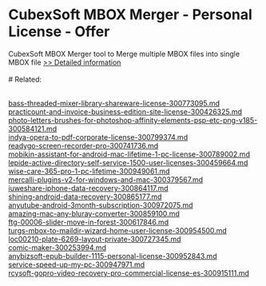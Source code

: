 # CubexSoft MBOX Merger - Personal License - Offer
CubexSoft MBOX Merger tool to Merge multiple MBOX files into single MBOX file
[>> Detailed information](https://secure.shareit.com/shareit/product.html?productid=300776081&affiliateid=200057808)<br/><br/># Related:

<br />[bass-threaded-mixer-library-shareware-license-300773095.md](https://github.com/downloadplanet/downloadplanet/blob/main/bass-threaded-mixer-library-shareware-license-300773095.md)<br />[practicount-and-invoice-business-edition-site-license-300426325.md](https://github.com/downloadplanet/downloadplanet/blob/main/practicount-and-invoice-business-edition-site-license-300426325.md)<br />[photo-letters-brushes-for-photoshop-affinity-elements-psp-etc-png-v185-300584121.md](https://github.com/downloadplanet/downloadplanet/blob/main/photo-letters-brushes-for-photoshop-affinity-elements-psp-etc-png-v185-300584121.md)<br />[indya-opera-to-pdf-corporate-license-300799374.md](https://github.com/downloadplanet/downloadplanet/blob/main/indya-opera-to-pdf-corporate-license-300799374.md)<br />[readygo-screen-recorder-pro-300741736.md](https://github.com/downloadplanet/downloadplanet/blob/main/readygo-screen-recorder-pro-300741736.md)<br />[mobikin-assistant-for-android-mac-lifetime-1-pc-license-300789002.md](https://github.com/downloadplanet/downloadplanet/blob/main/mobikin-assistant-for-android-mac-lifetime-1-pc-license-300789002.md)<br />[lepide-active-directory-self-service-1500-user-licenses-300459664.md](https://github.com/downloadplanet/downloadplanet/blob/main/lepide-active-directory-self-service-1500-user-licenses-300459664.md)<br />[wise-care-365-pro-1-pc-lifetime-300949061.md](https://github.com/downloadplanet/downloadplanet/blob/main/wise-care-365-pro-1-pc-lifetime-300949061.md)<br />[mercalli-plugins-v2-for-windows-and-mac-300379567.md](https://github.com/downloadplanet/downloadplanet/blob/main/mercalli-plugins-v2-for-windows-and-mac-300379567.md)<br />[iuweshare-iphone-data-recovery-300864117.md](https://github.com/downloadplanet/downloadplanet/blob/main/iuweshare-iphone-data-recovery-300864117.md)<br />[shining-android-data-recovery-300865177.md](https://github.com/downloadplanet/downloadplanet/blob/main/shining-android-data-recovery-300865177.md)<br />[anyutube-android-3month-subscription-300972075.md](https://github.com/downloadplanet/downloadplanet/blob/main/anyutube-android-3month-subscription-300972075.md)<br />[amazing-mac-any-bluray-converter-300859100.md](https://github.com/downloadplanet/downloadplanet/blob/main/amazing-mac-any-bluray-converter-300859100.md)<br />[ftg-00006-slider-move-in-forest-300617846.md](https://github.com/downloadplanet/downloadplanet/blob/main/ftg-00006-slider-move-in-forest-300617846.md)<br />[turgs-mbox-to-maildir-wizard-home-user-license-300954500.md](https://github.com/downloadplanet/downloadplanet/blob/main/turgs-mbox-to-maildir-wizard-home-user-license-300954500.md)<br />[loc00210-plate-6269-layout-private-300727345.md](https://github.com/downloadplanet/downloadplanet/blob/main/loc00210-plate-6269-layout-private-300727345.md)<br />[comic-maker-300253994.md](https://github.com/downloadplanet/downloadplanet/blob/main/comic-maker-300253994.md)<br />[anybizsoft-epub-builder-1115-personal-license-300952843.md](https://github.com/downloadplanet/downloadplanet/blob/main/anybizsoft-epub-builder-1115-personal-license-300952843.md)<br />[service-speed-up-my-pc-300947971.md](https://github.com/downloadplanet/downloadplanet/blob/main/service-speed-up-my-pc-300947971.md)<br />[rcysoft-gopro-video-recovery-pro-commercial-license-es-300915111.md](https://github.com/downloadplanet/downloadplanet/blob/main/rcysoft-gopro-video-recovery-pro-commercial-license-es-300915111.md)